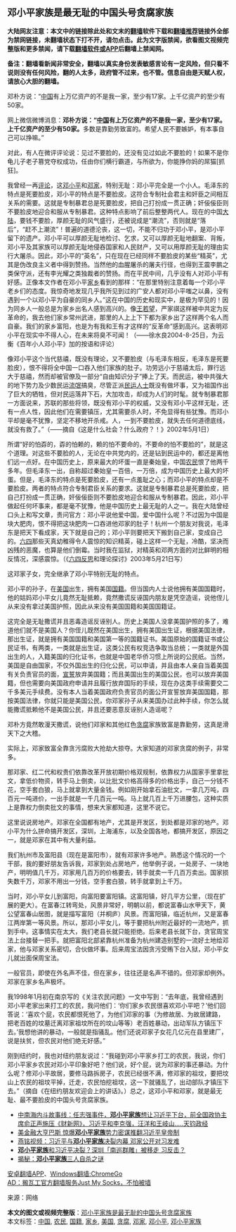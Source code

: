  <h2>邓小平家族是最无耻的中国头号贪腐家族</h2> <p class="notice"><b>大陆网友注意：本文中的链接除此处和文末的<a href="https://github.com/bannedbook/fanqiang" >翻墙</a>软件下载和<a href="https://github.com/killgcd/justmysocks/blob/master/README.md">翻墙推荐</a>链接外全部为禁网链接，未翻墙状态下打不开，请勿点击。此为文字版禁闻，欲看图文视频完整版和更多禁闻，请下载<a href="https://github.com/bannedbook/fanqiang">翻墙软件或APP</a>后翻墙上禁闻网。</p><p>备注：翻墙看新闻非常安全，翻墙以真实身份发表敏感言论有一定风险，但只看不说则没有任何风险，翻的人太多，政府管不过来，也不管。信息自由是天赋人权，请放心大胆的翻墙。</b></p>  <div class="entry"> <p id="summary">邓朴方说：“<span class='wp_keywordlink_affiliate'><a href="https://www.bannedbook.org/" title="中国" target="_blank">中国</a></span>有上万亿资产的不是我一家，至少有17家。上千亿资产的至少有50家。</p> <p>网上微信微博消息：<strong>邓朴方说：“<a href="https://www.bannedbook.org/bnews/tag/%E4%B8%AD%E5%9B%BD/" class="st_tag internal_tag" rel="tag" title="标签 中国 下的日志">中国</a>有上万亿资产的不是我一家，至少有17家。上千亿资产的至少有50家。</strong>多数是靠勤劳致富的。希望人民不要嫉妒，有本事自己可以挣嘛。”</p> <p>对此，有人在微评评论说：见过不要脸的，还没有见过如此不要脸的！如果不是你龟儿子老子篡党夺权成功，任由你们横行霸道，与所欲为，你能挣你妈的屌猫[抓狂]。</p> <p>我曾经一再<span class='wp_keywordlink_affiliate'><a href="https://www.bannedbook.org/bnews/comments/" title="新闻评论" target="_blank">评论</a></span>，这<a href="https://www.bannedbook.org/bnews/tag/%e9%82%93%e5%b0%8f%e5%b9%b3/" class="st_tag internal_tag" rel="tag" title="标签 邓小平 下的日志">邓小平</a>和<a href="https://www.bannedbook.org/bnews/tag/%e9%82%93%e5%ae%b6/" class="st_tag internal_tag" rel="tag" title="标签 邓家 下的日志">邓家</a>，特别无耻：邓小平完全是一个小人。毛泽东的特点是死要脸皮，邓小平的特点是不要脸皮。这符合专制社会君主和奸臣之间相互关系的需要。这就是专制暴君总是死要脸皮，把自己打扮成一贯正确；奸佞佞臣则不要脸皮地迎合和服从专制暴君。这种特点影响了前后整整两代人。现在的中国<span class='wp_keywordlink_affiliate'><a href="https://www.bannedbook.org/" title="大陆" target="_blank">大陆</a></span>，要钱不要脸，厚颜无耻的风气盛行，还被说成是“潮流”，否则就是“落后”，“赶不上潮流”！普遍的道德沦丧，这一切，不能不归功于邓小平，是邓小平留下的遗产。邓小平可以厚颜无耻地检讨、乞求，又可以厚颜无耻地翻案、背叛，邓小平及其家族可以厚颜无耻地侵吞国家和人民财产，又可以用厚颜无耻的理由实行大屠杀。因此，邓小平的“英名”，只在现在已经同样不要脸皮的某些“精英”，尤其是伪改良主义者中得到赞扬。当然他的血腥屠杀的屠夫行径，也得到王震李鹏之类保守派，还有李光耀之类独裁者的赞扬。而在平民中间，几乎没有人对邓小平有好感。正像本文作者在邓小平<a href="https://www.bannedbook.org/bnews/tag/%E5%AE%B6%E4%B9%A1/" class="st_tag internal_tag" rel="tag" title="标签 家乡 下的日志">家乡</a>看到的那样：“在那里特别注意着每一个邓小平老乡们的态度。我惊奇地发现几乎我所见到过的广安人都对邓小平嗤之以鼻，没有遇到一个以邓小平为自豪的同乡人。”这在中国的历史和现实中，是极为罕见的！因为同乡人一般总是为家乡出名人感到高兴的。像<span class='wp_keywordlink'><a href="https://www.bannedbook.org/forum10/topic364.html" title="王若望" target="_blank">王若望</a></span>，严家祺这样被中共定为反革命的，我去他们家乡常州武进，那里的人上上下下都为家乡出了这样两个名人而自豪。我们的家乡富阳，也是为有我和王有才这样的“反革命”感到高兴。这表明邓小平在现实中不得人心，在未来将臭不可闻！（——徐水良2004-8-25日，为云衡《百年小人邓小平》加的按语和评论）</p>  <p>像邓小平这个当代慈禧，既没有理论，又不要脸皮（与毛泽东相反，毛泽东是死要脸皮），恨不得将全中国一口吞入他们家族的肚子。功劳远小于慈禧太后，罪行远大于慈禧，然而却被官僚及一部分“自由知识分子”捧上了天。而民运，被中共强大的地下势力及少数民运<span class='wp_keywordlink'><a href="https://www.bannedbook.org/forum11/topic282.html" title="禁片：评中国共产党的流氓本性" target="_blank">流氓</a></span>搞臭，尽管正派<span class='wp_keywordlink'><a href="https://www.bannedbook.org/forum9/" title="民运人士看法轮功" target="_blank">民运人士</a></span>既没有做坏事，又为祖国作出了巨大的牺牲，但对民运落井下石，大加攻击，却成为人们的时髦。就专制暴君那一方面说来，苏联的那些将领，既没有邓小平的权威，又没有邓小平这样无耻，还有一点人性，因此他们在需要镇压，尤其需要杀人时，不免显得有些犹豫。而邓小平却是毫不犹豫，坚定不移地开杀戒。人，一到不要脸皮，就失去任何道德底线，就没有救了。”（——摘自《这是什么社会？什么政府？！》2002年5月1日）</p> <p>所谓“好的怕孬的，孬的怕赖的，赖的怕不要命的，不要命的怕不要脸的”，就是这个道理。对这些不要脸的人，无论在中共党内的，还是钻到民运中的，都还是离他们远一点好。在中国历史上，原来最大的坏蛋一直是秦始皇，中国<a href="https://www.bannedbook.org/bnews/tag/%e5%86%9c%e6%b0%91/" class="st_tag internal_tag" rel="tag" title="标签 农民 下的日志">农民</a>恨了他两千多年。但毛泽东一出，自称超过秦始皇一百倍，一万倍，成为中国历史上最大的坏蛋。但是，毛泽东的特点是死要脸皮，还有一点羞耻之心；而邓小平的特点却是不要脸皮。两者的特点符合专制君臣关系的要求。这就是专制暴君总是死要脸皮，把自己打扮成一贯正确，奸佞佞臣则不要脸皮地迎合和服从专制暴君。因此，邓小平做起任何坏事来，都是毫不犹豫，他是中国历史上最无耻的人之一。我在大陆曾经口头上和写文章，责问官方：邓小平说他爱中国，爱中国什么呢？不过因为中国是块大肥肉，恨不得把这块肥肉一口吞进他邓家的肚子！杭州一个朋友对我说，毛泽东是把天下看成家，天下就是自己的；邓小平则要把天下搬到自己家，变成自己的。<span class='wp_keywordlink'><a href="https://www.bannedbook.org/forum2/topic2509.html" title="《中国六四真相》" target="_blank">六四</a></span>那些天真幼稚得令人震惊的知识精英，碰上这样一个无耻，冷酷，坚决而凶残的恶魔，也算是他们倒霉。当时我在监狱，对精英和邓两方面的对比鲜明的相反情况，深感震惊。（《<span class='wp_keywordlink'><a href="https://www.bannedbook.org/forum2/topic1184.html" title="六四流亡學生17人的回顧與反思" target="_blank">六四反思</a></span>和理论探讨》2003年5月21日写）</p> <p>这邓家子女，完全继承了邓小平特别无耻的特点。</p> <p>邓小平的孙子，在<a href="https://www.bannedbook.org/bnews/tag/%e7%be%8e%e5%9b%bd/" class="st_tag internal_tag" rel="tag" title="标签 美国 下的日志">美国</a>出生，拥有美国<a href="https://www.bannedbook.org/bnews/tag/%E5%9B%BD%E7%B1%8D/" class="st_tag internal_tag" rel="tag" title="标签 国籍 下的日志">国籍</a>。但当国内人士说他拥有美国国籍时，他的姑妈邓小平女儿竟然无耻抵赖，竟然撒谎反诬国内朋友是凭空造谣，说他侄儿从来没有拿过美国护照，因此从来没有美国国籍和美国国籍证。</p>  <p>这完全是无耻撒谎并且恶毒造谣反诬别人。历史上美国人没拿美国护照的多了，难道他们就不是美国人？你侄儿既然在美国出生，拥有美国出生证，根据美国法律，那出生证，就是拥有美国国籍和美国第一等的国籍证书。美国原始的国籍证书或公民证书，有两类，一类就是出生证，这类公民有权竞选争取当总统；一类就是外国出生的人，入籍美国的归化证书，也就是中国老华侨习惯上所说的公民纸。当然，美国是自由国家，不仅外国出生的归化公民，可以申请，并且由本人亲自当着美国有关负责官员的面，<span class='wp_keywordlink'><a href="https://www.bannedbook.org/forum5/topic17.html" title="宣誓与预言" target="_blank">宣誓</a></span>放弃美国籍；而且美国出生的美国公民，也可以放弃美国籍，但也需要向美国政府申请并且履行放弃国际的手续，现在办这类手续需要交二千多美元手续费。没有本人当着美国政府负责官员的面公开宣誓放弃美国国籍，那按美国法律，你就只能是美国公民，你邓家孙子从来美国办过此种手续，你怎么就能撒谎抵赖他不是美国公民，并且还要恶意反诬别人造谣呢？</p> <p>邓朴方竟然敢漫天撒谎，说他们邓家和其他红色<a href="https://www.bannedbook.org/bnews/tag/%E8%B4%AA%E8%85%90/" class="st_tag internal_tag" rel="tag" title="标签 贪腐 下的日志">贪腐</a>家族致富是靠勤劳，这真是滑天下之大稽。</p> <p>实际上，邓家致富全靠贪污腐败大抢劫大掠夺。大家知道的邓家贪腐的例子，非常多。</p> <p>那邓家、红二代和权贵们依靠改革开放初期价格双规制，依靠权力从国家手里拿批文，拿低价物资，转手马上倒卖，以比批文价格高得多的价格出手，自己一分钱不花，空手套白狼，马上就拿到大量金钱。例如刚开始拿石油批文，一拿几万吨，四百元一吨进价，一出手就是一千几百元一吨。马上就几百上千万进腰包，这种实质上是靠权力倒卖批文的事情，想来大家都知道，这里不说它。</p>  <p>这里说说房地产。邓家在全国都有地产，尤其是开发区，到处都是邓家的地产。邓小平为什么拼命搞开发区，深圳，上海浦东，以及全国各地，都搞开发区，原因之一，就是邓家在其中有大量利益。</p> <p>我们杭州市及富阳县（现在是富阳市），就有邓家许多地产。熟悉这个情况的一个干部，我的要好朋友告诉我，邓家到处占房地产，他举例子说，一处房子、一块地产，明明值几千万，邓家用几百万的价格要去，转手就卖一千几百万卖出。国家损失数千万，邓家不用出一分钱，空手套白狼，转手就拿到上千万。</p> <p>当时，邓小平女儿到富阳，向富阳要富阳镇。这富阳镇，好几平方公里，（现在扩展的更大）。在富春江转弯处，风景非常好，明朝以前，都说富春山水甲天下，黄公望富春山居图，就是描写富阳（并桐庐）风景。而富阳镇，临近杭州，又是富春江两岸第一等风景。所以，那邓小平女儿，等于要把杭州附近最好的一流地产，抓到手中。这事情实在太大，我们老县长就只能拒绝。后来老县长就下台，贪官周宝法上台接替一把手。就把富阳北部紧靠杭州准备为杭州建造别墅的一流好土地给邓家，他与邓家关系密切，合伙做坏事。后来周宝法因贪污受贿下台入狱，邓小平女儿就出面保周宝法。</p> <p>一般官员，即使在外名声不佳，但在家乡，往往还是名声不错的。但邓家却例外。邓家在家乡名声极坏。</p>  <p>我1998年1月初在南京写的《关注农民问题》一文中写到：“去年底，我曾经遇到邓小平老家出来打工的农民，我问他们：‘你们家乡农民很喜欢邓小平吧？’他们回答说：‘喜欢个屁，农民都恨死他了，为他们邓家的事（为修故居、为故居建路，把老百姓的坟墓迁离邓家祖坟所在的坟山等等）老百姓暴动，出动军队方镇压下去。’我想他讲的暴动，一般就是指骚乱。他们还说邓家子女花几亿元在县里建厂，说是扶贫，但农民对他们绝无好感。”</p> <p>刚到纽约时，我也对纽约朋友说过：“我碰到邓小平家乡打工的农民，我说，你们邓小平家乡农民对邓小平印象好吧？他们说，好个屁，说为邓家的事还暴动。为什么呢？修邓小平故居，要修马路拆房子，农民已经很不满，修邓家的祖坟，要把坟山上农民的祖坟平掉，迁走，农民怕挖祖坟，这一下就骚乱了，出动部队才镇压下去。”（摘自《在纽约朋友欢迎会上的讲话》。）总之，这邓小平和邓家，就是最无耻、最不要脸皮的中国头号贪腐家族。</p> <ul class='op-related-articles' title='相关阅读'> <li><a href='https://www.bannedbook.org/bnews/cbnews/20200423/1317759.html' target='_blank'>中南海内斗故事线：任志强事件，<b>邓小平家族</b>想让习近平下台，前全国政协主席俞正声施压《财新网》，习近平和李克强，汪洋和王岐山.....天钧政经</a></li> <li><a href='https://www.bannedbook.org/bnews/cnnews/20200413/1311196.html' target='_blank'>美金融大亨巴斯 惊爆<b>邓小平家族</b>势力密谋推翻习近平皇帝制</a></li> <li><a href='https://www.bannedbook.org/bnews/bannedvideo/20180830/991566.html' target='_blank'>燕铭视频：习近平与<b>邓小平家族</b>决裂内幕 邓家公开对习发难 </a></li> <li><a href='https://www.bannedbook.org/bnews/cbnews/20180824/989243.html' target='_blank'><b>邓小平家族</b>和习近平决裂？深圳「南巡群雕」被移走 习反击？</a></li> <li><a href='https://www.bannedbook.org/bnews/lifebaike/20180720/974626.html' target='_blank'>揭秘：<b>邓小平家族</b>三人自杀之谜</a></li> </ul> <div class="texttj"> <a href="https://github.com/bannedbook/fanqiang/wiki/%E7%A6%81%E9%97%BB%E7%BD%91%E5%AE%89%E5%8D%93%E7%BF%BB%E5%A2%99%E6%96%B0%E9%97%BBAPP" target="_blank">安卓翻墙APP</a>、<a href="https://github.com/bannedbook/fanqiang/wiki/Chrome%E4%B8%80%E9%94%AE%E7%BF%BB%E5%A2%99%E5%8C%85" target="_blank">Windows翻墙:ChromeGo</a><br/> <a href="https://github.com/killgcd/justmysocks/blob/master/README.md" target="_blank">AD：搬瓦工官方翻墙服务Just My Socks，不怕被墙</a> </div><p> 来源：网络 </p><a name='sharetosocial'></a>         <div><b>本文的图文或视频完整版</b>：<a href='https://www.bannedbook.org/bnews/comments/20200806/1375561.html'>邓小平家族是最无耻的中国头号贪腐家族</a></div>  </div><!--END ENTRY--> <div class="postfooter"> <div>本文标签：<a href="https://www.bannedbook.org/bnews/tag/%E4%B8%AD%E5%9B%BD/" rel="tag">中国</a>, <a href="https://www.bannedbook.org/bnews/tag/%e5%86%9c%e6%b0%91/" rel="tag">农民</a>, <a href="https://www.bannedbook.org/bnews/tag/%E5%9B%BD%E7%B1%8D/" rel="tag">国籍</a>, <a href="https://www.bannedbook.org/bnews/tag/%E5%AE%B6%E4%B9%A1/" rel="tag">家乡</a>, <a href="https://www.bannedbook.org/bnews/tag/%e7%be%8e%e5%9b%bd/" rel="tag">美国</a>, <a href="https://www.bannedbook.org/bnews/tag/%E8%B4%AA%E8%85%90/" rel="tag">贪腐</a>, <a href="https://www.bannedbook.org/bnews/tag/%e9%82%93%e5%ae%b6/" rel="tag">邓家</a>, <a href="https://www.bannedbook.org/bnews/tag/%e9%82%93%e5%b0%8f%e5%b9%b3/" rel="tag">邓小平</a>, <a href="https://www.bannedbook.org/bnews/tag/%e9%82%93%e5%b0%8f%e5%b9%b3%e5%ae%b6%e6%97%8f/" rel="tag">邓小平家族</a></div>  </div><!--END POSTFOOTER--> 